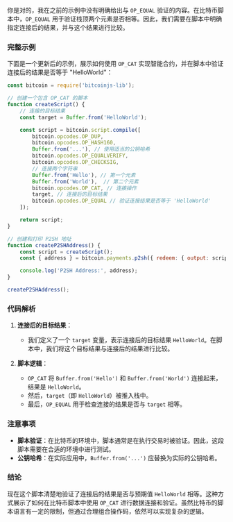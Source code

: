 你是对的，我在之前的示例中没有明确给出与 `OP_EQUAL` 验证的内容。在比特币脚本中，`OP_EQUAL` 用于验证栈顶两个元素是否相等。因此，我们需要在脚本中明确指定连接后的结果，并与这个结果进行比较。

### 完整示例

下面是一个更新后的示例，展示如何使用 `OP_CAT` 实现智能合约，并在脚本中验证连接后的结果是否等于 "HelloWorld"：

```javascript
const bitcoin = require('bitcoinjs-lib');

// 创建一个包含 OP_CAT 的脚本
function createScript() {
    // 连接的目标结果
    const target = Buffer.from('HelloWorld');

    const script = bitcoin.script.compile([
        bitcoin.opcodes.OP_DUP,
        bitcoin.opcodes.OP_HASH160,
        Buffer.from('...'), // 使用适当的公钥哈希
        bitcoin.opcodes.OP_EQUALVERIFY,
        bitcoin.opcodes.OP_CHECKSIG,
        // 连接两个字符串
        Buffer.from('Hello'), // 第一个元素
        Buffer.from('World'),  // 第二个元素
        bitcoin.opcodes.OP_CAT, // 连接操作
        target, // 连接后的目标结果
        bitcoin.opcodes.OP_EQUAL // 验证连接结果是否等于 'HelloWorld'
    ]);

    return script;
}

// 创建和打印 P2SH 地址
function createP2SHAddress() {
    const script = createScript();
    const { address } = bitcoin.payments.p2sh({ redeem: { output: script, network: bitcoin.networks.bitcoin } });

    console.log('P2SH Address:', address);
}

createP2SHAddress();
```

### 代码解析

1. **连接后的目标结果**：
   - 我们定义了一个 `target` 变量，表示连接后的目标结果 `HelloWorld`。在脚本中，我们将这个目标结果与连接后的结果进行比较。

2. **脚本逻辑**：
   - `OP_CAT` 将 `Buffer.from('Hello')` 和 `Buffer.from('World')` 连接起来，结果是 `HelloWorld`。
   - 然后，`target`（即 `HelloWorld`）被推入栈中。
   - 最后，`OP_EQUAL` 用于检查连接的结果是否与 `target` 相等。

### 注意事项

- **脚本验证**：在比特币的环境中，脚本通常是在执行交易时被验证。因此，这段脚本需要在合适的环境中进行测试。
- **公钥哈希**：在实际应用中，`Buffer.from('...')` 应替换为实际的公钥哈希。

### 结论

现在这个脚本清楚地验证了连接后的结果是否与预期值 `HelloWorld` 相等。这种方式展示了如何在比特币脚本中使用 `OP_CAT` 进行数据连接和验证。虽然比特币的脚本语言有一定的限制，但通过合理组合操作码，依然可以实现复杂的逻辑。